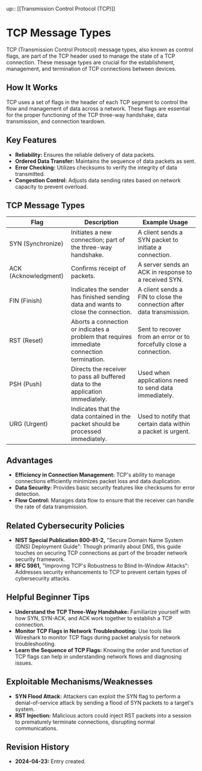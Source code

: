 up:: [[Transmission Control Protocol (TCP)]]
# TCP Message Types

TCP (Transmission Control Protocol) message types, also known as control flags, are part of the TCP header used to manage the state of a TCP connection. These message types are crucial for the establishment, management, and termination of TCP connections between devices.

## How It Works

TCP uses a set of flags in the header of each TCP segment to control the flow and management of data across a network. These flags are essential for the proper functioning of the TCP three-way handshake, data transmission, and connection teardown.

## Key Features

- **Reliability:** Ensures the reliable delivery of data packets.
- **Ordered Data Transfer:** Maintains the sequence of data packets as sent.
- **Error Checking:** Utilizes checksums to verify the integrity of data transmitted.
- **Congestion Control:** Adjusts data sending rates based on network capacity to prevent overload.

## TCP Message Types

| Flag | Description | Example Usage |
|------|-------------|---------------|
| SYN (Synchronize) | Initiates a new connection; part of the three-way handshake. | A client sends a SYN packet to initiate a connection. |
| ACK (Acknowledgment) | Confirms receipt of packets. | A server sends an ACK in response to a received SYN. |
| FIN (Finish) | Indicates the sender has finished sending data and wants to close the connection. | A client sends a FIN to close the connection after data transmission. |
| RST (Reset) | Aborts a connection or indicates a problem that requires immediate connection termination. | Sent to recover from an error or to forcefully close a connection. |
| PSH (Push) | Directs the receiver to pass all buffered data to the application immediately. | Used when applications need to send data immediately. |
| URG (Urgent) | Indicates that the data contained in the packet should be processed immediately. | Used to notify that certain data within a packet is urgent. |

## Advantages

- **Efficiency in Connection Management:** TCP's ability to manage connections efficiently minimizes packet loss and data duplication.
- **Data Security:** Provides basic security features like checksums for error detection.
- **Flow Control:** Manages data flow to ensure that the receiver can handle the rate of data transmission.

## Related Cybersecurity Policies

- **NIST Special Publication 800-81-2,** "Secure Domain Name System (DNS) Deployment Guide": Though primarily about DNS, this guide touches on securing TCP connections as part of the broader network security framework.
- **RFC 5961,** "Improving TCP's Robustness to Blind In-Window Attacks": Addresses security enhancements to TCP to prevent certain types of cybersecurity attacks.

## Helpful Beginner Tips

- **Understand the TCP Three-Way Handshake:** Familiarize yourself with how SYN, SYN-ACK, and ACK work together to establish a TCP connection.
- **Monitor TCP Flags in Network Troubleshooting:** Use tools like Wireshark to monitor TCP flags during packet analysis for network troubleshooting.
- **Learn the Sequence of TCP Flags:** Knowing the order and function of TCP flags can help in understanding network flows and diagnosing issues.

## Exploitable Mechanisms/Weaknesses

- **SYN Flood Attack:** Attackers can exploit the SYN flag to perform a denial-of-service attack by sending a flood of SYN packets to a target's system.
- **RST Injection:** Malicious actors could inject RST packets into a session to prematurely terminate connections, disrupting normal communications.

## Revision History

- **2024-04-23:** Entry created.